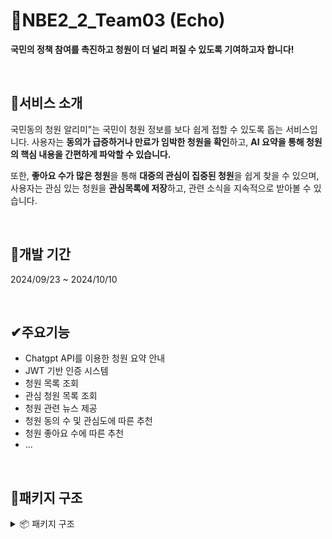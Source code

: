 # 📢NBE2_2_Team03 (Echo)
**국민의 정책 참여를 촉진하고 청원이 더 널리 퍼질 수 있도록 기여하고자 합니다!**

<br>

## 📝서비스 소개
국민동의 청원 알리미"는 국민이 청원 정보를 보다 쉽게 접할 수 있도록 돕는 서비스입니다. 
사용자는 **동의가 급증하거나 만료가 임박한 청원을 확인**하고, **AI 요약을 통해 청원의 핵심 내용을 간편하게 파악할 수 있습니다.** 

또한, **좋아요 수가 많은 청원**을 통해 **대중의 관심이 집중된 청원**을 쉽게 찾을 수 있으며, 사용자는 관심 있는 청원을 **관심목록에 저장**하고, 관련 소식을 지속적으로 받아볼 수 있습니다.

<br>

## 🧾**개발 기간**

2024/09/23 ~ 2024/10/10

<br>

## ✔주요기능

- Chatgpt API를 이용한 청원 요약 안내
- JWT 기반 인증 시스템
- 청원 목록 조회
- 관심 청원 목록 조회
- 청원 관련 뉴스 제공
- 청원 동의 수 및 관심도에 따른 추천
- 청원 좋아요 수에 따른 추천
- ...
  
<br>

## 📁패키지 구조

<details>
  <summary>📦 패키지 구조 </summary>
📦src
 ┣ main<br/>
 ┃ ┣ java<br/>
 ┃ ┃ ┗ com<br/>
 ┃ ┃ ┃ ┗ example<br/>
 ┃ ┃ ┃ ┃ ┗ echo<br/>
 ┃ ┃ ┃ ┃ ┃ ┣ domain<br/>
 ┃ ┃ ┃ ┃ ┃ ┃ ┣ inquiry<br/>
 ┃ ┃ ┃ ┃ ┃ ┃ ┃ ┣ controller<br/>
 ┃ ┃ ┃ ┃ ┃ ┃ ┃ ┣ dto<br/>
 ┃ ┃ ┃ ┃ ┃ ┃ ┃ ┃ ┣ request<br/>
 ┃ ┃ ┃ ┃ ┃ ┃ ┃ ┃ ┗ response<br/>
 ┃ ┃ ┃ ┃ ┃ ┃ ┃ ┣ entity<br/>
 ┃ ┃ ┃ ┃ ┃ ┃ ┃ ┣ repository<br/>
 ┃ ┃ ┃ ┃ ┃ ┃ ┃ ┗ service<br/>
 ┃ ┃ ┃ ┃ ┃ ┃ ┣ interest<br/>
 ┃ ┃ ┃ ┃ ┃ ┃ ┃ ┗ entity<br/>
 ┃ ┃ ┃ ┃ ┃ ┃ ┣ member<br/>
 ┃ ┃ ┃ ┃ ┃ ┃ ┃ ┣ controller<br/>
 ┃ ┃ ┃ ┃ ┃ ┃ ┃ ┃ ┣ advice<br/>
 ┃ ┃ ┃ ┃ ┃ ┃ ┃ ┣ dto<br/>
 ┃ ┃ ┃ ┃ ┃ ┃ ┃ ┃ ┣ request<br/>
 ┃ ┃ ┃ ┃ ┃ ┃ ┃ ┃ ┣ response<br/>
 ┃ ┃ ┃ ┃ ┃ ┃ ┃ ┣ entity<br/>
 ┃ ┃ ┃ ┃ ┃ ┃ ┃ ┣ repository<br/>
 ┃ ┃ ┃ ┃ ┃ ┃ ┃ ┗ service<br/>
 ┃ ┃ ┃ ┃ ┃ ┃ ┗ petition<br/>
 ┃ ┃ ┃ ┃ ┃ ┃ ┃ ┣ controller<br/>
 ┃ ┃ ┃ ┃ ┃ ┃ ┃ ┣ crawling<br/>
 ┃ ┃ ┃ ┃ ┃ ┃ ┃ ┣ dto<br/>
 ┃ ┃ ┃ ┃ ┃ ┃ ┃ ┃ ┣ request<br/>
 ┃ ┃ ┃ ┃ ┃ ┃ ┃ ┃ ┗ response<br/>
 ┃ ┃ ┃ ┃ ┃ ┃ ┃ ┣ entity<br/>
 ┃ ┃ ┃ ┃ ┃ ┃ ┃ ┣ repository<br/>
 ┃ ┃ ┃ ┃ ┃ ┃ ┃ ┗ service<br/>
 ┃ ┃ ┃ ┃ ┃ ┣ global<br/>
 ┃ ┃ ┃ ┃ ┃ ┃ ┣ api<br/>
 ┃ ┃ ┃ ┃ ┃ ┃ ┣ config<br/>
 ┃ ┃ ┃ ┃ ┃ ┃ ┣ exception<br/>
 ┃ ┃ ┃ ┃ ┃ ┃ ┣ security<br/>
 ┃ ┃ ┃ ┃ ┃ ┃ ┃ ┣ auth<br/>
 ┃ ┃ ┃ ┃ ┃ ┃ ┃ ┣ filter<br/>
 ┃ ┃ ┃ ┃ ┃ ┃ ┃ ┗ util<br/>
 ┃ ┃ ┃ ┃ ┃ ┃ ┗ util<br/>
 ┃ ┣ react<br/>
 ┃ ┃ ┣ public<br/>
 ┃ ┃ ┣ src<br/>
 ┃ ┃ ┃ ┣ assets<br/>
 ┃ ┃ ┃ ┣ components<br/>
 ┃ ┃ ┃ ┣ css<br/>
 ┃ ┗ resources<br/>
 ┃ ┃ ┣ static<br/>
 ┃ ┃ ┃ ┗ images<br/>
 ┗ test<br/>
 ┃ ┗ java<br/>
 ┃ ┃ ┗ com<br/>
 ┃ ┃ ┃ ┗ example<br/>
 ┃ ┃ ┃ ┃ ┗ echo<br/>
 ┃ ┃ ┃ ┃ ┃ ┣ domain<br/>
 ┃ ┃ ┃ ┃ ┃ ┃ ┣ inquiry<br/>
 ┃ ┃ ┃ ┃ ┃ ┃ ┃ ┣ repository<br/>
 ┃ ┃ ┃ ┃ ┃ ┃ ┃ ┗ service<br/>
 ┃ ┃ ┃ ┃ ┃ ┃ ┣ member<br/>
 ┃ ┃ ┃ ┃ ┃ ┃ ┃ ┣ repository<br/>
 ┃ ┃ ┃ ┃ ┃ ┃ ┃ ┗ service<br/>
 ┃ ┃ ┃ ┃ ┃ ┃ ┗ petition<br/>
 ┃ ┃ ┃ ┃ ┃ ┃ ┃ ┗ service<br/>
